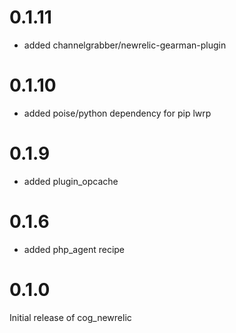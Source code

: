 0.1.11
======

-	added channelgrabber/newrelic-gearman-plugin

0.1.10
======

-	added poise/python dependency for pip lwrp

0.1.9
=====

-	added plugin_opcache

0.1.6
=====

-	added php_agent recipe

0.1.0
=====

Initial release of cog_newrelic
